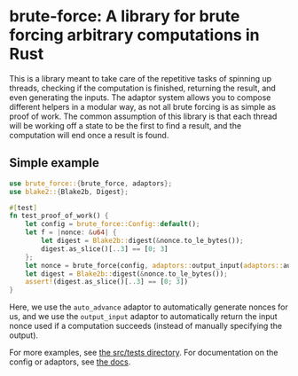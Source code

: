 # brute-force: A library for brute forcing arbitrary computations in Rust

This is a library meant to take care of the repetitive tasks of spinning up
threads, checking if the computation is finished, returning the result, and
even generating the inputs.
The adaptor system allows you to compose different helpers in a modular way,
as not all brute forcing is as simple as proof of work.
The common assumption of this library is that each thread will be working off a
state to be the first to find a result, and the computation will end once a
result is found.

## Simple example

```rust
use brute_force::{brute_force, adaptors};
use blake2::{Blake2b, Digest};

#[test]
fn test_proof_of_work() {
    let config = brute_force::Config::default();
    let f = |nonce: &u64| {
        let digest = Blake2b::digest(&nonce.to_le_bytes());
        digest.as_slice()[..3] == [0; 3]
    };
    let nonce = brute_force(config, adaptors::output_input(adaptors::auto_advance(f)));
    let digest = Blake2b::digest(&nonce.to_le_bytes());
    assert!(digest.as_slice()[..3] == [0; 3])
}
```

Here, we use the `auto_advance` adaptor to automatically generate nonces for us,
and we use the `output_input` adaptor to automatically return the input nonce
used if a computation succeeds (instead of manually specifying the output).

For more examples, see
[the src/tests directory](https://github.com/PlasmaPower/brute-force/tree/master/src/tests).
For documentation on the config or adaptors, see
[the docs](https://docs.rs/brute-force).
